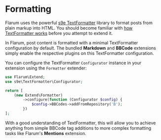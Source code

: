 # Formatting

Flarum uses the powerful [s9e TextFormatter](https://github.com/s9e/TextFormatter) library to format posts from plain markup into HTML. You should become familiar with [how TextFormatter works](https://s9etextformatter.readthedocs.io/Getting_started/How_it_works/) before you attempt to extend it.

In Flarum, post content is formatted with a minimal TextFormatter configuration by default. The bundled **Markdown** and **BBCode** extensions simply enable the respective plugins on this TextFormatter configuration.

You can configure the TextFormatter `Configurator` instance in your extension using the `Formatter` extender:

```php
use Flarum\Extend;
use s9e\TextFormatter\Configurator;

return [
    (new Extend\Formatter)
        ->configure(function (Configurator $config) {
            $config->BBCodes->addFromRepository('B');
        })
];
```

With a good understanding of TextFormatter, this will allow you to achieve anything from simple BBCode tag additions to more complex formatting tasks like Flarum's **Mentions** extension.